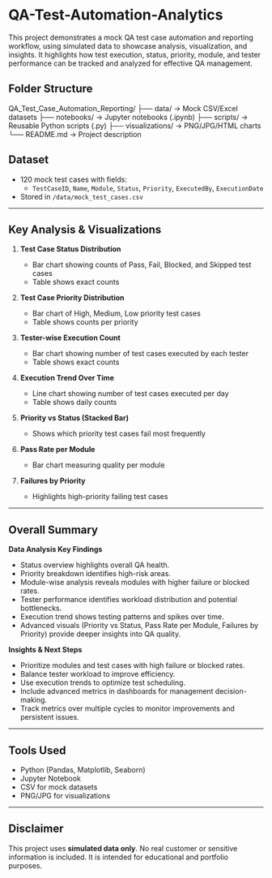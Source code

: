 # QA-Test-Automation-Analytics
This project demonstrates a mock QA test case automation and reporting workflow, using simulated data to showcase analysis, visualization, and insights. It highlights how test execution, status, priority, module, and tester performance can be tracked and analyzed for effective QA management.

## **Folder Structure**
QA_Test_Case_Automation_Reporting/
├── data/ → Mock CSV/Excel datasets
├── notebooks/ → Jupyter notebooks (.ipynb)
├── scripts/ → Reusable Python scripts (.py)
├── visualizations/ → PNG/JPG/HTML charts
└── README.md → Project description
## **Dataset**
- 120 mock test cases with fields:
  - `TestCaseID`, `Name`, `Module`, `Status`, `Priority`, `ExecutedBy`, `ExecutionDate`
- Stored in `/data/mock_test_cases.csv`
---
## **Key Analysis & Visualizations**

1. **Test Case Status Distribution**
   - Bar chart showing counts of Pass, Fail, Blocked, and Skipped test cases
   - Table shows exact counts
2. **Test Case Priority Distribution**
   - Bar chart of High, Medium, Low priority test cases
   - Table shows counts per priority
3. **Tester-wise Execution Count**
   - Bar chart showing number of test cases executed by each tester
   - Table shows exact counts
4. **Execution Trend Over Time**
   - Line chart showing number of test cases executed per day
   - Table shows daily counts
5. **Priority vs Status (Stacked Bar)**
   - Shows which priority test cases fail most frequently
6. **Pass Rate per Module**
   - Bar chart measuring quality per module

7. **Failures by Priority**
   - Highlights high-priority failing test cases
---
## **Overall Summary**
**Data Analysis Key Findings**  
- Status overview highlights overall QA health.  
- Priority breakdown identifies high-risk areas.  
- Module-wise analysis reveals modules with higher failure or blocked rates.  
- Tester performance identifies workload distribution and potential bottlenecks.  
- Execution trend shows testing patterns and spikes over time.  
- Advanced visuals (Priority vs Status, Pass Rate per Module, Failures by Priority) provide deeper insights into QA quality.

**Insights & Next Steps**  
- Prioritize modules and test cases with high failure or blocked rates.  
- Balance tester workload to improve efficiency.  
- Use execution trends to optimize test scheduling.  
- Include advanced metrics in dashboards for management decision-making.  
- Track metrics over multiple cycles to monitor improvements and persistent issues.
---
## **Tools Used**
- Python (Pandas, Matplotlib, Seaborn)
- Jupyter Notebook
- CSV for mock datasets
- PNG/JPG for visualizations
---
## **Disclaimer**
This project uses **simulated data only**. No real customer or sensitive information is included. It is intended for educational and portfolio purposes.
